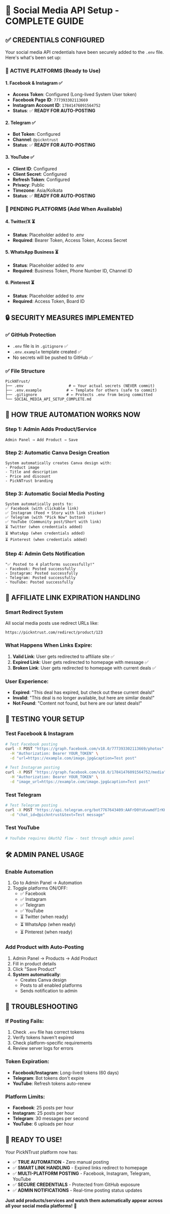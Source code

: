 # 🔐 Social Media API Setup - COMPLETE GUIDE

## ✅ CREDENTIALS CONFIGURED

Your social media API credentials have been securely added to the `.env` file. Here's what's been set up:

### 📱 **ACTIVE PLATFORMS** (Ready to Use)

#### 1. **Facebook & Instagram** ✅
- **Access Token**: Configured (Long-lived System User token)
- **Facebook Page ID**: `777393302113669`
- **Instagram Account ID**: `17841476091564752`
- **Status**: ✅ **READY FOR AUTO-POSTING**

#### 2. **Telegram** ✅
- **Bot Token**: Configured
- **Channel**: `@pickntrust`
- **Status**: ✅ **READY FOR AUTO-POSTING**

#### 3. **YouTube** ✅
- **Client ID**: Configured
- **Client Secret**: Configured
- **Refresh Token**: Configured
- **Privacy**: Public
- **Timezone**: Asia/Kolkata
- **Status**: ✅ **READY FOR AUTO-POSTING**

### 🔄 **PENDING PLATFORMS** (Add When Available)

#### 4. **Twitter/X** ⏳
- **Status**: Placeholder added to .env
- **Required**: Bearer Token, Access Token, Access Secret

#### 5. **WhatsApp Business** ⏳
- **Status**: Placeholder added to .env
- **Required**: Business Token, Phone Number ID, Channel ID

#### 6. **Pinterest** ⏳
- **Status**: Placeholder added to .env
- **Required**: Access Token, Board ID

## 🔒 **SECURITY MEASURES IMPLEMENTED**

### ✅ **GitHub Protection**
- `.env` file is in `.gitignore` ✅
- `.env.example` template created ✅
- No secrets will be pushed to GitHub ✅

### ✅ **File Structure**
```
PickNTrust/
├── .env                    # ← Your actual secrets (NEVER commit)
├── .env.example           # ← Template for others (safe to commit)
├── .gitignore             # ← Protects .env from being committed
└── SOCIAL_MEDIA_API_SETUP_COMPLETE.md
```

## 🚀 **HOW TRUE AUTOMATION WORKS NOW**

### **Step 1: Admin Adds Product/Service**
```
Admin Panel → Add Product → Save
```

### **Step 2: Automatic Canva Design Creation**
```
System automatically creates Canva design with:
- Product image
- Title and description
- Price and discount
- PickNTrust branding
```

### **Step 3: Automatic Social Media Posting**
```
System automatically posts to:
✅ Facebook (with clickable link)
✅ Instagram (Feed + Story with link sticker)
✅ Telegram (with "Pick Now" button)
✅ YouTube (Community post/Short with link)
⏳ Twitter (when credentials added)
⏳ WhatsApp (when credentials added)
⏳ Pinterest (when credentials added)
```

### **Step 4: Admin Gets Notification**
```
"✅ Posted to 4 platforms successfully!"
- Facebook: Posted successfully
- Instagram: Posted successfully  
- Telegram: Posted successfully
- YouTube: Posted successfully
```

## 🔗 **AFFILIATE LINK EXPIRATION HANDLING**

### **Smart Redirect System**
All social media posts use redirect URLs like:
```
https://pickntrust.com/redirect/product/123
```

### **What Happens When Links Expire:**
1. **Valid Link**: User gets redirected to affiliate site ✅
2. **Expired Link**: User gets redirected to homepage with message ✅
3. **Broken Link**: User gets redirected to homepage with current deals ✅

### **User Experience:**
- **Expired**: "This deal has expired, but check out these current deals!"
- **Invalid**: "This deal is no longer available, but here are similar deals!"
- **Not Found**: "Content not found, but here are our latest deals!"

## 🎯 **TESTING YOUR SETUP**

### **Test Facebook & Instagram**
```bash
# Test Facebook posting
curl -X POST "https://graph.facebook.com/v18.0/777393302113669/photos" \
  -H "Authorization: Bearer YOUR_TOKEN" \
  -d "url=https://example.com/image.jpg&caption=Test post"

# Test Instagram posting  
curl -X POST "https://graph.facebook.com/v18.0/17841476091564752/media" \
  -H "Authorization: Bearer YOUR_TOKEN" \
  -d "image_url=https://example.com/image.jpg&caption=Test post"
```

### **Test Telegram**
```bash
# Test Telegram posting
curl -X POST "https://api.telegram.org/bot7767643409:AAFrD0YsKvwmdfIrKH5CWxJiMMx-8GVyyms/sendMessage" \
  -d "chat_id=@pickntrust&text=Test message"
```

### **Test YouTube**
```bash
# YouTube requires OAuth2 flow - test through admin panel
```

## 🛠️ **ADMIN PANEL USAGE**

### **Enable Automation**
1. Go to Admin Panel → Automation
2. Toggle platforms ON/OFF:
   - ✅ Facebook
   - ✅ Instagram  
   - ✅ Telegram
   - ✅ YouTube
   - ⏳ Twitter (when ready)
   - ⏳ WhatsApp (when ready)
   - ⏳ Pinterest (when ready)

### **Add Product with Auto-Posting**
1. Admin Panel → Products → Add Product
2. Fill in product details
3. Click "Save Product"
4. **System automatically**:
   - Creates Canva design
   - Posts to all enabled platforms
   - Sends notification to admin

## 🔧 **TROUBLESHOOTING**

### **If Posting Fails:**
1. Check `.env` file has correct tokens
2. Verify tokens haven't expired
3. Check platform-specific requirements
4. Review server logs for errors

### **Token Expiration:**
- **Facebook/Instagram**: Long-lived tokens (60 days)
- **Telegram**: Bot tokens don't expire
- **YouTube**: Refresh tokens auto-renew

### **Platform Limits:**
- **Facebook**: 25 posts per hour
- **Instagram**: 25 posts per hour
- **Telegram**: 30 messages per second
- **YouTube**: 6 uploads per hour

## 🎉 **READY TO USE!**

Your PickNTrust platform now has:
- ✅ **TRUE AUTOMATION** - Zero manual posting
- ✅ **SMART LINK HANDLING** - Expired links redirect to homepage
- ✅ **MULTI-PLATFORM POSTING** - Facebook, Instagram, Telegram, YouTube
- ✅ **SECURE CREDENTIALS** - Protected from GitHub exposure
- ✅ **ADMIN NOTIFICATIONS** - Real-time posting status updates

**Just add products/services and watch them automatically appear across all your social media platforms!** 🚀
